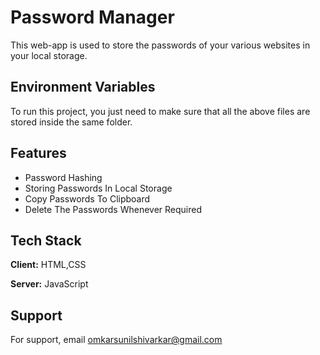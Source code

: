 
# Password Manager

This web-app is used to store the passwords of your various websites in your local storage.

## Environment Variables

To run this project, you just need to make sure that all the above files are stored inside the same folder.




## Features

- Password Hashing
- Storing Passwords In Local Storage
- Copy Passwords To Clipboard
- Delete The Passwords Whenever Required


## Tech Stack

**Client:** HTML,CSS

**Server:** JavaScript


## Support

For support, email omkarsunilshivarkar@gmail.com

